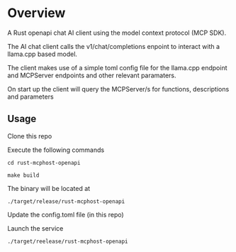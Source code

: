 # Overview

A Rust openapi chat AI client using the  model context protocol (MCP SDK).

The AI chat client calls the v1/chat/completions enpoint to interact with a llama.cpp based model.

The client makes use of a simple toml config file for the llama.cpp endpoint and MCPServer endpoints and other relevant paramaters.

On start up the client will query the MCPServer/s for functions, descriptions and parameters

## Usage

Clone this repo

Execute the following commands

```
cd rust-mcphost-openapi

make build
```

The binary will be located at 

```
./target/release/rust-mcphost-openapi
```

Update the config.toml file (in this repo)

Launch the service

```
./target/reelease/rust-mcphost-openapi
```

